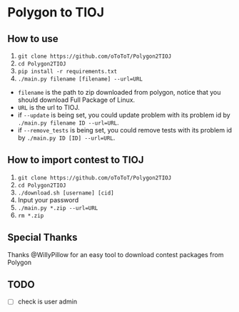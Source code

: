 # Polygon to TIOJ #

## How to use ##

1. `git clone https://github.com/oToToT/Polygon2TIOJ`
2. `cd Polygon2TIOJ`
3. `pip install -r requirements.txt`
4. `./main.py filename [filename] --url=URL`


* `filename` is the path to zip downloaded from polygon, notice that you should download Full Package of Linux.
* `URL` is the url to TIOJ.
* if `--update` is being set, you could update problem with its problem id by `./main.py filename ID --url=URL`.
* if `--remove_tests` is being set, you could remove tests with its problem id by `./main.py ID [ID] --url=URL`.

## How to import contest to TIOJ ##

1. `git clone https://github.com/oToToT/Polygon2TIOJ`
2. `cd Polygon2TIOJ`
3. `./download.sh [username] [cid]`
4. Input your password
5. `./main.py *.zip --url=URL`
6. `rm *.zip`

## Special Thanks ##

Thanks @WillyPillow for an easy tool to download contest packages from Polygon

## TODO ##

- [ ] check is user admin
